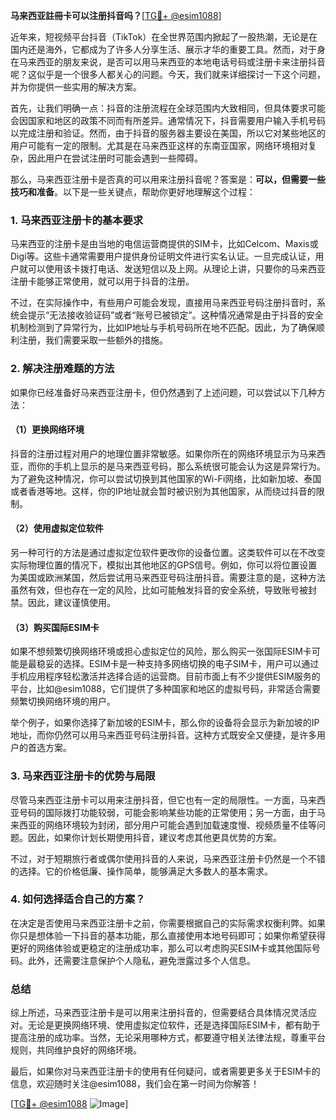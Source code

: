 **马来西亚註冊卡可以注册抖音吗？**[[TG💪+ @esim1088](https://t.me/s/esim1088)]

近年来，短视频平台抖音（TikTok）在全世界范围内掀起了一股热潮，无论是在国内还是海外，它都成为了许多人分享生活、展示才华的重要工具。然而，对于身在马来西亚的朋友来说，是否可以用马来西亚的本地电话号码或注册卡来注册抖音呢？这似乎是一个很多人都关心的问题。今天，我们就来详细探讨一下这个问题，并为你提供一些实用的解决方案。

首先，让我们明确一点：抖音的注册流程在全球范围内大致相同，但具体要求可能会因国家和地区的政策不同而有所差异。通常情况下，抖音需要用户输入手机号码以完成注册和验证。然而，由于抖音的服务器主要设在美国，所以它对某些地区的用户可能有一定的限制。尤其是在马来西亚这样的东南亚国家，网络环境相对复杂，因此用户在尝试注册时可能会遇到一些障碍。

那么，马来西亚注册卡是否真的可以用来注册抖音呢？答案是：**可以，但需要一些技巧和准备**。以下是一些关键点，帮助你更好地理解这个过程：

### 1. **马来西亚注册卡的基本要求**
马来西亚的注册卡是由当地的电信运营商提供的SIM卡，比如Celcom、Maxis或Digi等。这些卡通常需要用户提供身份证明文件进行实名认证。一旦完成认证，用户就可以使用该卡拨打电话、发送短信以及上网。从理论上讲，只要你的马来西亚注册卡能够正常使用，就可以用于抖音的注册。

不过，在实际操作中，有些用户可能会发现，直接用马来西亚号码注册抖音时，系统会提示“无法接收验证码”或者“账号已被锁定”。这种情况通常是由于抖音的安全机制检测到了异常行为，比如IP地址与手机号码所在地不匹配。因此，为了确保顺利注册，我们需要采取一些额外的措施。

### 2. **解决注册难题的方法**
如果你已经准备好马来西亚注册卡，但仍然遇到了上述问题，可以尝试以下几种方法：

#### （1）更换网络环境
抖音的注册过程对用户的地理位置非常敏感。如果你所在的网络环境显示为马来西亚，而你的手机上显示的是马来西亚号码，那么系统很可能会认为这是异常行为。为了避免这种情况，你可以尝试切换到其他国家的Wi-Fi网络，比如新加坡、泰国或者香港等地。这样，你的IP地址就会暂时被识别为其他国家，从而绕过抖音的限制。

#### （2）使用虚拟定位软件
另一种可行的方法是通过虚拟定位软件更改你的设备位置。这类软件可以在不改变实际物理位置的情况下，模拟出其他地区的GPS信号。例如，你可以将位置设置为美国或欧洲某国，然后尝试用马来西亚号码注册抖音。需要注意的是，这种方法虽然有效，但也存在一定的风险，比如可能触发抖音的安全系统，导致账号被封禁。因此，建议谨慎使用。

#### （3）购买国际ESIM卡
如果不想频繁切换网络环境或担心虚拟定位的风险，那么购买一张国际ESIM卡可能是最稳妥的选择。ESIM卡是一种支持多网络切换的电子SIM卡，用户可以通过手机应用程序轻松激活并选择合适的运营商。目前市面上有不少提供ESIM服务的平台，比如@esim1088，它们提供了多种国家和地区的虚拟号码，非常适合需要频繁切换网络环境的用户。

举个例子，如果你选择了新加坡的ESIM卡，那么你的设备将会显示为新加坡的IP地址，而你仍然可以用马来西亚号码注册抖音。这种方式既安全又便捷，是许多用户的首选方案。

### 3. **马来西亚注册卡的优势与局限**
尽管马来西亚注册卡可以用来注册抖音，但它也有一定的局限性。一方面，马来西亚号码的国际拨打功能较弱，可能会影响某些功能的正常使用；另一方面，由于马来西亚的网络环境较为封闭，部分用户可能会遇到加载速度慢、视频质量不佳等问题。因此，如果你计划长期使用抖音，建议考虑其他更具优势的方案。

不过，对于短期旅行者或偶尔使用抖音的人来说，马来西亚注册卡仍然是一个不错的选择。它的价格低廉、操作简单，能够满足大多数人的基本需求。

### 4. **如何选择适合自己的方案？**
在决定是否使用马来西亚注册卡之前，你需要根据自己的实际需求权衡利弊。如果你只是想体验一下抖音的基本功能，那么直接使用本地号码即可；如果你希望获得更好的网络体验或更稳定的注册成功率，那么可以考虑购买ESIM卡或其他国际号码。此外，还需要注意保护个人隐私，避免泄露过多个人信息。

### 总结
综上所述，马来西亚注册卡是可以用来注册抖音的，但需要结合具体情况灵活应对。无论是更换网络环境、使用虚拟定位软件，还是选择国际ESIM卡，都有助于提高注册的成功率。当然，无论采用哪种方式，都要遵守相关法律法规，尊重平台规则，共同维护良好的网络环境。

最后，如果你对马来西亚注册卡的使用有任何疑问，或者需要更多关于ESIM卡的信息，欢迎随时关注@esim1088，我们会在第一时间为你解答！ 

[[TG💪+ @esim1088](https://t.me/s/esim1088) ![Image](https://i.postimg.cc/4NQfJmqS/Snipaste-2025-05-13-00-14-12.png)]